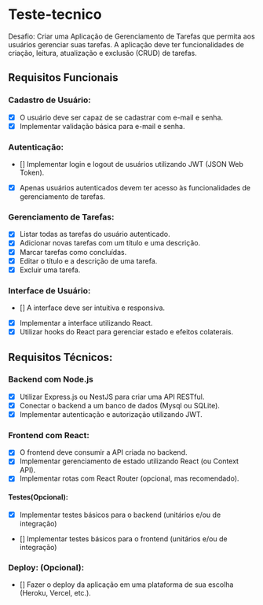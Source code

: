 # Teste-tecnico
Desafio: Criar uma Aplicação de Gerenciamento de Tarefas que permita aos usuários gerenciar suas tarefas. A aplicação deve ter funcionalidades de criação, leitura, atualização e exclusão (CRUD) de tarefas. 

## Requisitos Funcionais
### Cadastro de Usuário:
- [x] O usuário deve ser capaz de se cadastrar com e-mail e senha. 
- [x] Implementar validação básica para e-mail e senha.

### Autenticação:
- [] Implementar login e logout de usuários utilizando JWT (JSON Web Token). 
- [x] Apenas usuários autenticados devem ter acesso às funcionalidades de gerenciamento de tarefas.

### Gerenciamento de Tarefas: 
- [x] Listar todas as tarefas do usuário autenticado. 
- [x] Adicionar novas tarefas com um título e uma descrição. 
- [x] Marcar tarefas como concluídas. 
- [x] Editar o título e a descrição de uma tarefa. 
- [x] Excluir uma tarefa.

### Interface de Usuário: 
- [] A interface deve ser intuitiva e responsiva. 
- [x] Implementar a interface utilizando React. 
- [x] Utilizar hooks do React para gerenciar estado e efeitos colaterais.

## Requisitos Técnicos:
### Backend com Node.js
- [x] Utilizar Express.js ou NestJS para criar uma API RESTful. 
- [x] Conectar o backend a um banco de dados (Mysql ou SQLite). 
- [x] Implementar autenticação e autorização utilizando JWT.

### Frontend com React:
- [x] O frontend deve consumir a API criada no backend. 
- [x] Implementar gerenciamento de estado utilizando React (ou Context API). 
- [x] Implementar rotas com React Router (opcional, mas recomendado).

#### Testes(Opcional): 
- [x] Implementar testes básicos para o backend (unitários e/ou de integração) 
- [] Implementar testes básicos para o frontend (unitários e/ou de integração) 

### Deploy: (Opcional): 
- [] Fazer o deploy da aplicação em uma plataforma de sua escolha (Heroku, Vercel, etc.).